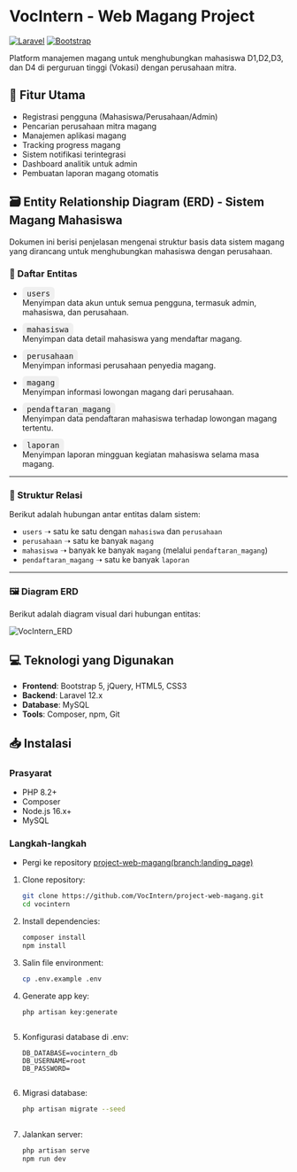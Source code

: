 # VocIntern - Web Magang Project

[![Laravel](https://img.shields.io/badge/Laravel-FF2D20?style=for-the-badge&logo=laravel&logoColor=white)](https://laravel.com)
[![Bootstrap](https://img.shields.io/badge/Bootstrap-563D7C?style=for-the-badge&logo=bootstrap&logoColor=white)](https://getbootstrap.com)

Platform manajemen magang untuk menghubungkan mahasiswa D1,D2,D3, dan D4 di perguruan tinggi (Vokasi) dengan perusahaan mitra.

## 🚀 Fitur Utama
- Registrasi pengguna (Mahasiswa/Perusahaan/Admin)
- Pencarian perusahaan mitra magang
- Manajemen aplikasi magang
- Tracking progress magang
- Sistem notifikasi terintegrasi
- Dashboard analitik untuk admin
- Pembuatan laporan magang otomatis


## 🗃️ Entity Relationship Diagram (ERD) - Sistem Magang Mahasiswa

Dokumen ini berisi penjelasan mengenai struktur basis data sistem magang yang dirancang untuk menghubungkan mahasiswa dengan perusahaan.


### 📌 Daftar Entitas

- <span style="background:#f0f0f0;border-radius:6px;padding:4px 8px;font-family:monospace;">users</span>  
  Menyimpan data akun untuk semua pengguna, termasuk admin, mahasiswa, dan perusahaan.

- <span style="background:#f0f0f0;border-radius:6px;padding:4px 8px;font-family:monospace;">mahasiswa</span>  
  Menyimpan data detail mahasiswa yang mendaftar magang.

- <span style="background:#f0f0f0;border-radius:6px;padding:4px 8px;font-family:monospace;">perusahaan</span>  
  Menyimpan informasi perusahaan penyedia magang.

- <span style="background:#f0f0f0;border-radius:6px;padding:4px 8px;font-family:monospace;">magang</span>  
  Menyimpan informasi lowongan magang dari perusahaan.

- <span style="background:#f0f0f0;border-radius:6px;padding:4px 8px;font-family:monospace;">pendaftaran_magang</span>  
  Menyimpan data pendaftaran mahasiswa terhadap lowongan magang tertentu.

- <span style="background:#f0f0f0;border-radius:6px;padding:4px 8px;font-family:monospace;">laporan</span>  
  Menyimpan laporan mingguan kegiatan mahasiswa selama masa magang.

---

### 🧭 Struktur Relasi

Berikut adalah hubungan antar entitas dalam sistem:

- `users` ➝ satu ke satu dengan `mahasiswa` dan `perusahaan`
- `perusahaan` ➝ satu ke banyak `magang`
- `mahasiswa` ➝ banyak ke banyak `magang` (melalui `pendaftaran_magang`)
- `pendaftaran_magang` ➝ satu ke banyak `laporan`

---

### 🖼️ Diagram ERD

Berikut adalah diagram visual dari hubungan entitas:

![VocIntern_ERD](https://github.com/user-attachments/assets/51e2f9d9-5ee7-4a22-b50f-bf2004c007cd)



## 💻 Teknologi yang Digunakan
- **Frontend**: Bootstrap 5, jQuery, HTML5, CSS3
- **Backend**: Laravel 12.x
- **Database**: MySQL
- **Tools**: Composer, npm, Git


## 📥 Instalasi


### Prasyarat
- PHP 8.2+
- Composer
- Node.js 16.x+
- MySQL

### Langkah-langkah
* Pergi ke repository [project-web-magang(branch:landing_page)](https://github.com/VocIntern/project-web-magang/tree/landingpage)

1. Clone repository:
   ```bash
   git clone https://github.com/VocIntern/project-web-magang.git
   cd vocintern
   
2. Install dependencies:
    ```bash
    composer install
    npm install
3. Salin file environment:
    ```bash
    cp .env.example .env
4. Generate app key:
   ```bash
   php artisan key:generate
  
5. Konfigurasi database di .env:
   ```env
   DB_DATABASE=vocintern_db
   DB_USERNAME=root
   DB_PASSWORD=
  
6. Migrasi database:
   ```bash
   php artisan migrate --seed
  
7. Jalankan server:
   ```bash
   php artisan serve
   npm run dev

